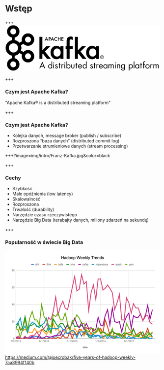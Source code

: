 
# Wstęp


+++
![](img/intro/logo.png)



+++
### Czym jest Apache Kafka?
"Apache Kafka® is a distributed streaming platform"


+++
### Czym jest Apache Kafka?
* Kolejka danych, message broker (publish / subscribe)
* Rozproszona “baza danych” (distributed commit log)
* Przetwarzanie strumieniowe danych (stream processing)



+++?image=img/intro/Franz-Kafka.jpg&color=black



+++
### Cechy
* Szybkość
* Małe opóźnienia (low latency)
* Skalowalność
* Rozproszona
* Trwałość (durability)
* Narzędzie czasu rzeczywistego
* Narzędzie Big Data (terabajty danych, miliony zdarzeń na sekundę)



+++
### Popularność w świecie Big Data
![](img/intro/five-years-of-hadoop-weekly.png)
<span class="footer">https://medium.com/@joecrobak/five-years-of-hadoop-weekly-7aa8994f140b</span>